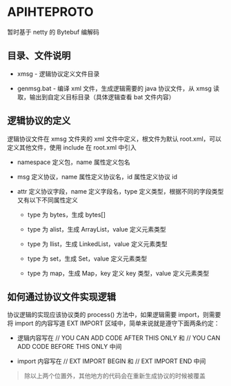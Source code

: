 # APIHTEPROTO

暂时基于 netty 的 Bytebuf 编解码

## 目录、文件说明

- xmsg - 逻辑协议定义文件目录

- genmsg.bat - 编译 xml 文件，生成逻辑需要的 java 协议文件，从 xmsg 读取，输出到自定义目标目录（具体逻辑查看 bat 文件内容）

## 逻辑协议的定义

逻辑协议文件在 xmsg 文件夹的 xml 文件中定义，根文件为默认 root.xml，可以定义其他文件，使用 include 在 root.xml 中引入

- namespace 定义包，name 属性定义包名

- msg 定义协议，name 属性定义协议名，id 属性定义协议 id

- attr 定义协议字段，name 定义字段名，type 定义类型，根据不同的字段类型又有以下不同属性定义

    - type 为 bytes，生成 bytes[]

    - type 为 alist，生成 ArrayList，value 定义元素类型

    - type 为 llist，生成 LinkedList，value 定义元素类型

    - type 为 set，生成 Set，value 定义元素类型

    - type 为 map，生成 Map，key 定义 key 类型，value 定义元素类型

## 如何通过协议文件实现逻辑

协议逻辑的实现应该协议类的 process() 方法中，如果逻辑需要 import，则需要将 import 的内容写道 EXT IMPORT 区域中，简单来说就是遵守下面两条约定：

- 逻辑内容写在 // YOU CAN ADD CODE AFTER THIS ONLY 和 // YOU CAN ADD CODE BEFORE THIS ONLY 中间

- import 内容写在 // EXT IMPORT BEGIN 和 // EXT IMPORT END 中间

> 除以上两个位置外，其他地方的代码会在重新生成协议的时候被覆盖
